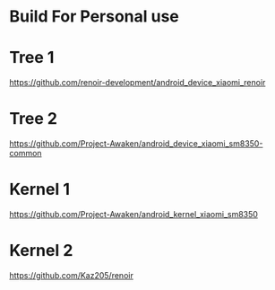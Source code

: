 # Build For Personal use

# Tree 1
https://github.com/renoir-development/android_device_xiaomi_renoir

# Tree 2
https://github.com/Project-Awaken/android_device_xiaomi_sm8350-common

# Kernel 1
https://github.com/Project-Awaken/android_kernel_xiaomi_sm8350

# Kernel 2
https://github.com/Kaz205/renoir
